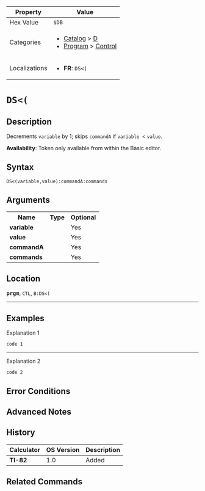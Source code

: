| Property      | Value |
|---------------|-------|
| Hex Value     | `$DB`|
| Categories    | <ul><li>[Catalog](<../categories/Catalog.md>) > [D](<../categories/Catalog.md#D>)</li><li>[Program](<../categories/Program.md>) > [Control](<../categories/Program.md#Control>)</li></ul> |
| Localizations | <ul><li><b>FR</b>: `DS<(`</li></ul> |

# `DS<(`

## Description
Decrements `variable` by 1; skips `commandA` if `variable `< `value`.


<b>Availability</b>: Token only available from within the Basic editor.

## Syntax
`DS<(variable,value):commandA:commands`

## Arguments
<table>
<tr><th>Name</th><th>Type</th><th>Optional</th></tr>

<tr><td><b>variable</b></td><td></td><td>Yes</td></tr>

<tr><td><b>value</b></td><td></td><td>Yes</td></tr>

<tr><td><b>commandA</b></td><td></td><td>Yes</td></tr>

<tr><td><b>commands</b></td><td></td><td>Yes</td></tr>

</table>

## Location
<tt><kbd><b>prgm</b></kbd></tt>, `CTL`, `B:DS<(`
<hr>

## Examples

Explanation 1
```ti-basic
code 1
```
---
Explanation 2
```ti-basic
code 2
```

## Error Conditions


## Advanced Notes


## History
| Calculator | OS Version | Description |
|------------|------------|-------------|
| <b>TI-82</b> | 1.0 | Added |

## Related Commands


